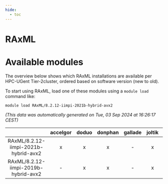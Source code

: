 ```yaml
---
hide:
  - toc
---
```


RAxML
=====

# Available modules


The overview below shows which RAxML installations are available per HPC-UGent Tier-2cluster, ordered based on software version (new to old).

To start using RAxML, load one of these modules using a `module load` command like:

```shell
module load RAxML/8.2.12-iimpi-2021b-hybrid-avx2
```

*(This data was automatically generated on Tue, 03 Sep 2024 at 16:26:17 CEST)*  

| |accelgor|doduo|donphan|gallade|joltik|shinx|skitty|
| :---: | :---: | :---: | :---: | :---: | :---: | :---: | :---: |
|RAxML/8.2.12-iimpi-2021b-hybrid-avx2|x|x|x|-|x|-|x|
|RAxML/8.2.12-iimpi-2019b-hybrid-avx2|-|x|x|-|x|-|x|
